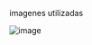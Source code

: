 
imagenes utilizadas

![image](https://github.com/user-attachments/assets/af056581-0ec0-48f4-b219-0a6b9c5a9307)


